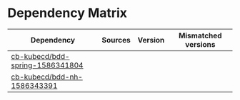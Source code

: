 # Dependency Matrix

Dependency | Sources | Version | Mismatched versions
---------- | ------- | ------- | -------------------
[cb-kubecd/bdd-spring-1586341804](https://github.com/cb-kubecd/bdd-spring-1586341804.git) |  | []() | 
[cb-kubecd/bdd-nh-1586343391](https://github.com/cb-kubecd/bdd-nh-1586343391.git) |  | []() | 
